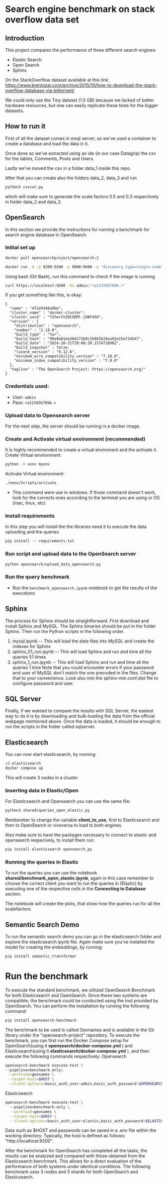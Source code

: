 # Search engine benchmark on stack overflow data set

## Introduction
This project compares the performance of three different search engines:
- Elastic Search
- Open Search
- Sphinx

On the StackOverflow dataset available at this link: https://www.brentozar.com/archive/2015/10/how-to-download-the-stack-overflow-database-via-bittorrent/

We could only use the Tiny dataset (1.5 GB) because we lacked of better hardware resources, but one can easily replicate these tests for the bigger datasets.

## How to run it
First of all the dataset comes in msql server, so we've used a container to create a database and load the data in it. 

Once done so we've extracted using an ide (in our case Datagrip) the csv for the tables, Comments, Posts and Users.

Lastly we've moved the csv in a folder data_1 inside this repo.

After that you can create also the folders data_2, data_3 and run 
```sh
python3 csvcut.py
```
which will make sure to generate the scale factors 0.5 and 0.3 respecitvely in folder data_2 and data_3. 

## OpenSearch
In this section we provide the instructions for running a benchmark for search engine database in OpenSearch.
### Initial set up

````bash
docker pull opensearchproject/opensearch:2
````

````bash
docker run -d -p 9200:9200 -p 9600:9600 -e "discovery.type=single-node" -e "OPENSEARCH_INITIAL_ADMIN_PASSWORD=<a123456789A.>" opensearchproject/opensearch:latest
````
Using bash (Git Bash), run this command to check if the image is running
````bash
curl https://localhost:9200 -ku admin:"<a123456789A.>"
````
If you get something like this, is okay:

````
{
  "name" : "4f2e9348a9be",
  "cluster_name" : "docker-cluster",
  "cluster_uuid" : "Y2hwrChZQCOEMl-j0BF45Q",
  "version" : {
    "distribution" : "opensearch",
    "number" : "2.18.0",
    "build_type" : "tar",
    "build_hash" : "99a9a81da366173b0c2b963b26ea92e15ef34547",
    "build_date" : "2024-10-31T19:08:39.157471098Z",
    "build_snapshot" : false,
    "lucene_version" : "9.12.0",
    "minimum_wire_compatibility_version" : "7.10.0",
    "minimum_index_compatibility_version" : "7.0.0"
  },
  "tagline" : "The OpenSearch Project: https://opensearch.org/"
}
````

### Credentials used:
- User: ```admin```
- Pass: ```<a123456789A.>```

### Upload data to Opensearch server
For the next step, the server should be running in a docker image.
### Create and Activate virtual environment (recommended)
It is highly recommended to create a virtual enviroment and the activate it.
Create Virtual environment:
````bash
python -m venv myenv
````
Activate Virtual environment:
````bash
./venv/Scripts/activate
````
- This command were use in windows. If those command doesn't work, look for the corrects ones according to the terminal you are using or OS (mac, linux, etc)

### Install requirements
In this step you will install the the libraries need it to execute the data uploading and the queries.

````bash
pip install -r requirements.txt
````

### Run script and upload data to the OpenSearch server
````bash
python opensearch/upload_data_opensearch.py
````
### Run the query benchmark
- Run the `benchmark_opensearch.ipynb` notebook to get the results of the executions


## Sphinx
The process for Sphinx should be straightforward. First download and install Sphinx and MySQL. The Sphinx binaries should be put in the folder Sphinx. Then run the Python scripts in the following order.
1. mysql.ipynb -- This will load the data files into MySQL and create the indexes for Sphinx
2. sphinx_51_run.ipynb -- This will load Sphinx and run and time all the queries 51 times
3. sphinx_1_run.ipynb -- This will load Sphinx and run and time all the queries 1 time
Note that you could encounter errors if your password and user of MySQL don't match the one precoded in the files. Change that to your convenience. Look also into the sphinx-min.conf.dist file to configure password and user.  

## SQL Server
Finally, if we wanted to compare the results with SQL Server, the easiest way to do it is by downloading and bulk-loading the data from the official webpage mentioned above. Once the data is loaded, it should be enough to run the scripts in the folder called sqlserver.  
## Elasticsearch
You can now start elasticsearch, by running:
```sh
cd elasticsearch
docker compose up
``` 
This will create 3 nodes in a cluster.

### Inserting data in Elastic/Open
For Elasticsearch and Opensearch you can use the same file:
```sh
python3 shared/queries_open_elastic.py
```

Rembember to change the variable **client_to_use**, first to Elasticsearch and then to OpenSearch or viceversa to load to both engines.

Also make sure to have the packages necessary to connect to elastic and opensearch respecively, to install them run:
```sh
pip install elasticsearch opensearch_py
```

### Running the queries in Elastic

To run the queries you can use the notebook **shared/benchmark_open_elastic.ipynb**, again in this case remember to choose the correct client you want to run the queries in (Elastic) by executing one of the respective cells in the **Connecting to Database** section.

The notebook will create the plots, that show how the queries run for all the scalefactors.

## Semantic Search Demo
To run the semantic search demo you can go in the elasticsearch folder and explore the elasticsearch.ipynb file.
Again make sure you've installed the model for creating the embeddings, by running:
```sh
pip install semantic_transformer
```
# Run the benchmark
To execute the standard benchmark, we utilized OpenSearch Benchmark for both Elasticsearch and OpenSearch. Since these two systems are compatible, the benchmark could be conducted using the tool provided by OpenSearch.
You can perform the installation by running the following command:
```sh
pip install opensearch-benchmark
```
The benchmark to be used is called Geonames and is available in the Git library under the "opensearch-project" repository.
To execute the benchmark, you can first run the Docker Compose setup for OpenSearch(using it **opensearch/docker-compose.yml** ) and Elasticsearch(using it **elasticsearch/docker-compose.yml** ), and then execute the following commands respectively:
Opensearch
```sh
opensearch-benchmark execute-test \
--pipeline=benchmark-only\
 --workload=geonames \
 --target-host=$HOST \
 --client-options=basic_auth_user:admin,basic_auth_password:$OPENSEARCH_PASSWORD,verify_certs:false
```
Elasticsearch
```sh
opensearch-benchmark execute-test \                                                      
  --pipeline=benchmark-only \
  --workload=geonames \
  --target-host=$HOST \
  --client-options=basic_auth_user:elastic,basic_auth_password:$ELASTICSEARCH_PASSWORD,verify_certs:false
```
Data such as $HOST and passwords can be saved in a .env file within the working directory. Typically, the host is defined as follows: "http://localhost:9200".

After the benchmark for OpenSearch has completed all the tasks, the results can be analyzed and compared with those obtained from the Elasticsearch benchmark. This allows for a direct evaluation of the performance of both systems under identical conditions.
The following benchmark uses 3 nodes and 5 shards for both OpenSearch and Elasticsearch.
